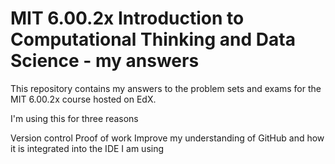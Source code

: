 # MIT 6.00.2x Introduction to Computational Thinking and Data Science - my answers

This repository contains my answers to the problem sets and exams for the MIT 6.00.2x course hosted on EdX.

I'm using this for three reasons

Version control
Proof of work
Improve my understanding of GitHub and how it is integrated into the IDE I am using
